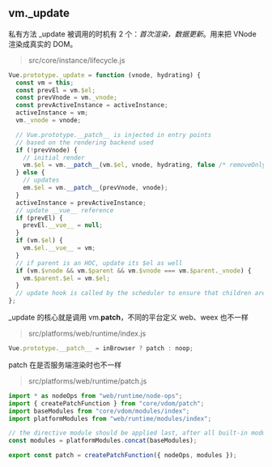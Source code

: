 ## vm.\_update

私有方法 \_update 被调用的时机有 2 个：_首次渲染，数据更新_。用来把 VNode 渲染成真实的 DOM。

> src/core/instance/lifecycle.js

```javascript
Vue.prototype._update = function (vnode, hydrating) {
  const vm = this;
  const prevEl = vm.$el;
  const prevVnode = vm._vnode;
  const prevActiveInstance = activeInstance;
  activeInstance = vm;
  vm._vnode = vnode;

  // Vue.prototype.__patch__ is injected in entry points
  // based on the rendering backend used
  if (!prevVnode) {
    // initial render
    vm.$el = vm.__patch__(vm.$el, vnode, hydrating, false /* removeOnly */);
  } else {
    // updates
    em.$el = vm.__patch__(prevVnode, vnode);
  }
  activeInstance = prevActiveInstance;
  // update __vue__ reference
  if (prevEl) {
    prevEl.__vue__ = null;
  }
  if (vm.$el) {
    vm.$el.__vue__ = vm;
  }
  // if parent is an HOC, update its $el as well
  if (vm.$vnode && vm.$parent && vm.$vnode === vm.$parent._vnode) {
    vm.$parent.$el = vm.$el;
  }
  // update hook is called by the scheduler to ensure that children are updated in a parent's updated hook
};
```

\_update 的核心就是调用 vm.**patch**，不同的平台定义 web、weex 也不一样

> src/platforms/web/runtime/index.js

```javascript
Vue.prototype.__patch__ = inBrowser ? patch : noop;
```

patch 在是否服务端渲染时也不一样

> src/platforms/web/runtime/patch.js

```javascript
import * as nodeOps from "web/runtime/node-ops";
import { createPatchFunction } from "core/vdom/patch";
import baseModules from "core/vdom/modules/index";
import platformModules from "web/runtime/modules/index";

// the directive module should be applied last, after all built-in modules have been applied
const modules = platformModules.concat(baseModules);

export const patch = createPatchFunction({ nodeOps, modules });
```
